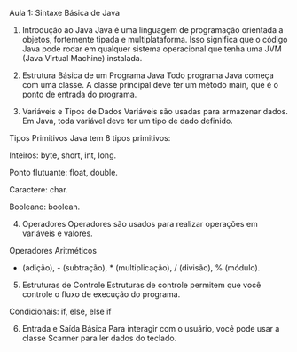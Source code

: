 Aula 1: Sintaxe Básica de Java
1. Introdução ao Java
Java é uma linguagem de programação orientada a objetos, fortemente tipada e multiplataforma. Isso significa que o código Java pode rodar em qualquer sistema operacional que tenha uma JVM (Java Virtual Machine) instalada.

2. Estrutura Básica de um Programa Java
Todo programa Java começa com uma classe. A classe principal deve ter um método main, que é o ponto de entrada do programa.

3. Variáveis e Tipos de Dados
Variáveis são usadas para armazenar dados. Em Java, toda variável deve ter um tipo de dado definido.

Tipos Primitivos
Java tem 8 tipos primitivos:

Inteiros: byte, short, int, long.

Ponto flutuante: float, double.

Caractere: char.

Booleano: boolean.

4. Operadores
Operadores são usados para realizar operações em variáveis e valores.

Operadores Aritméticos
+ (adição), - (subtração), * (multiplicação), / (divisão), % (módulo).

5. Estruturas de Controle
Estruturas de controle permitem que você controle o fluxo de execução do programa.

Condicionais: if, else, else if

6. Entrada e Saída Básica
Para interagir com o usuário, você pode usar a classe Scanner para ler dados do teclado.
